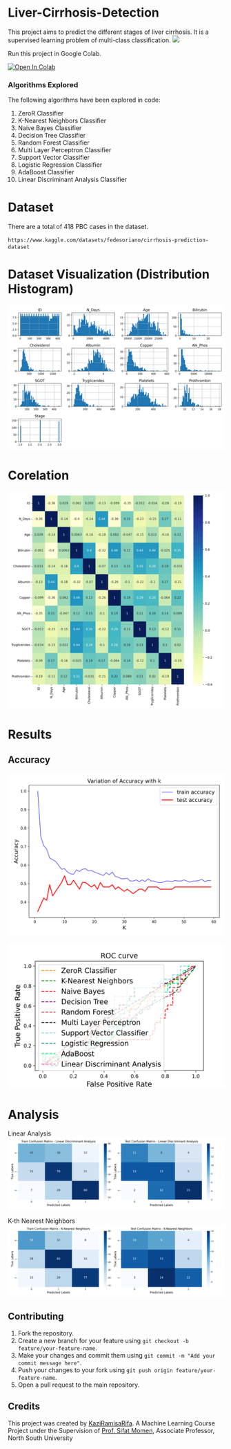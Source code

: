 # Liver-Cirrhosis-Detection

This project aims to predict the different stages of liver cirrhosis. It is a supervised learning problem of multi-class classification. 
<img src="https://upload.wikimedia.org/wikipedia/commons/thumb/0/05/Scikit_learn_logo_small.svg/260px-Scikit_learn_logo_small.svg.png" />

Run this project in Google Colab.

<a target="_blank" href="https://colab.research.google.com/github/https://colab.research.google.com/drive/1SPGflw2zxkKzVcB_GK75khHFiwYczD4O?usp=sharing">
  <img src="https://colab.research.google.com/assets/colab-badge.svg" alt="Open In Colab"/>
</a>

### Algorithms Explored

The following algorithms have been explored in code:

1. ZeroR Classifier
2. K-Nearest Neighbors  Classifier
3. Naive Bayes Classifier
4. Decision Tree Classifier
5. Random Forest Classifier
6. Multi Layer Perceptron Classifier
7. Support Vector Classifier
8. Logistic Regression Classifier
9. AdaBoost Classifier
10. Linear Discriminant Analysis Classifier

# Dataset

There are a total of 418 PBC cases in the dataset.
```
https://www.kaggle.com/datasets/fedesoriano/cirrhosis-prediction-dataset
```

# Dataset Visualization (Distribution Histogram)

![viz](images/Data%20Preprocessing/Attribute_histogram_plots.png)

# Corelation 
![core](images/Data%20Preprocessing/correlation.png)

# Results 

## Accuracy
![Accuracy](images/Accuracy%20against%20k.png)

![roc](images/ROC.png)

# Analysis

Linear Analysis
![ana](images/Linear%20Discriminant%20Analysis_cm.png)

K-th Nearest Neighbors
![ana](images/K-Nearest%20Neighbors_cm.png)


## Contributing

1. Fork the repository.
2. Create a new branch for your feature using `git checkout -b feature/your-feature-name`.
3. Make your changes and commit them using `git commit -m "Add your commit message here"`.
4. Push your changes to your fork using `git push origin feature/your-feature-name`.
5. Open a pull request to the main repository.

## Credits

This project was created by [KaziRamisaRifa](https://github.com/kaziramisarifa). A Machine Learning Course Project under the Supervision of [Prof. Sifat Momen](http://ece.northsouth.edu/people/dr-sifat-momen/), Associate Professor, North South University
